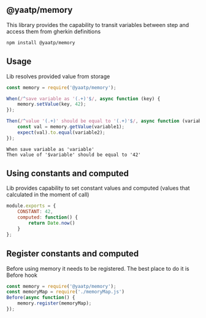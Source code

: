 ## @yaatp/memory

This library provides the capability to transit variables between step and access them from gherkin definitions

`npm install @yaatp/memory`
## Usage
       
Lib resolves provided value from storage
```javascript
const memory = require('@yaatp/memory');

When(/^save variable as '(.+)'$/, async function (key) {
    memory.setValue(key, 42);
});

Then(/^value '(.+)' should be equal to '(.+)'$/, async function (variable1, variable2) {
    const val = memory.getValue(variable1);
    expect(val).to.equal(variable2);
});
```

```gherkin
When save variable as 'variable'
Then value of '$variable' should be equal to '42'
```

## Using constants and computed

Lib provides capability to set constant values and computed (values that calculated in the moment of call)
```javascript
module.exports = {
    CONSTANT: 42,
    computed: function() {
        return Date.now()
    }
};

```
## Register constants and computed
Before using memory it needs to be registered. The best place to do it is Before hook

```javascript
const memory = require('@yaatp/memory');
const memoryMap = require('./memoryMap.js')
Before(async function() {
    memory.register(memoryMap);
});
```
